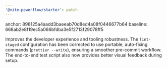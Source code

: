 ```yaml
---
'@vite-powerflow/starter': patch
---
```


anchor: 898125a4aadd3baeeab70d8ed4a08f0446677b64
baseline: 668ab2e8f19ec5a066bfdba3e5f2713f29078ff5

Improves the developer experience and tooling robustness. The `lint-staged` configuration has been corrected to use portable, auto-fixing commands (`prettier --write`), ensuring a smoother pre-commit workflow. The end-to-end test script also now provides better visual feedback during setup.
